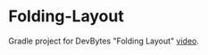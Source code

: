 Folding-Layout
==============

Gradle project for DevBytes "Folding Layout" [video](http://www.youtube.com/watch?v=vabSSFCSkSg&list=PLWz5rJ2EKKc86y1CjAlexivfvOms6_0NC&index=29).
